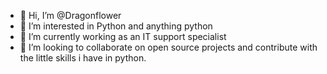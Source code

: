 - 👋 Hi, I’m @Dragonflower
- 👀 I’m interested in Python and anything python
- 🌱 I’m currently working as an IT support specialist
- 💞️ I’m looking to collaborate on open source projects and contribute with the little skills i have in python.


<!---
Adelaidehd/Adelaidehd is a ✨ special ✨ repository because its `README.md` (this file) appears on your GitHub profile.
You can click the Preview link to take a look at your changes.
--->

